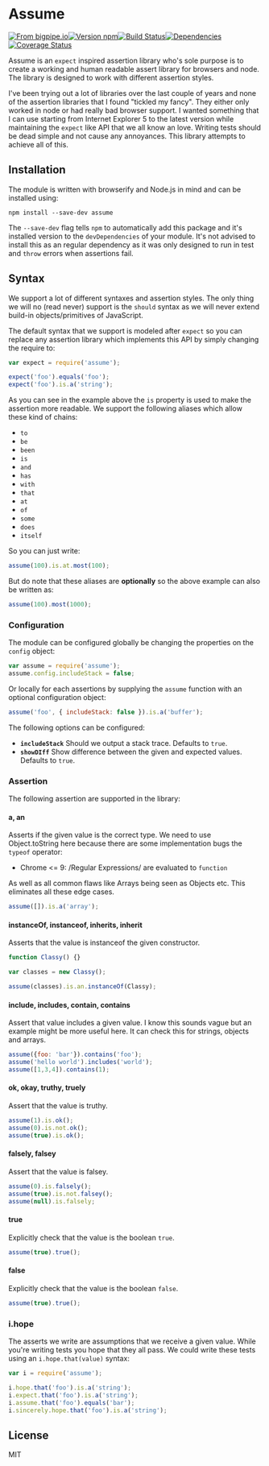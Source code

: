 # Assume

[![From bigpipe.io][from]](http://bigpipe.io)[![Version npm][version]](http://browsenpm.org/package/assume)[![Build Status][build]](https://travis-ci.org/bigpipe/assume)[![Dependencies][david]](https://david-dm.org/bigpipe/assume)[![Coverage Status][cover]](https://coveralls.io/r/bigpipe/assume?branch=master)

[from]: https://img.shields.io/badge/from-bigpipe.io-9d8dff.svg?style=flat-square
[version]: http://img.shields.io/npm/v/assume.svg?style=flat-square
[build]: http://img.shields.io/travis/bigpipe/assume/master.svg?style=flat-square
[david]: https://img.shields.io/david/bigpipe/assume.svg?style=flat-square
[cover]: http://img.shields.io/coveralls/bigpipe/assume/master.svg?style=flat-square

Assume is an `expect` inspired assertion library who's sole purpose is to create
a working and human readable assert library for browsers and node. The library
is designed to work with different assertion styles.

I've been trying out a lot of libraries over the last couple of years and none
of the assertion libraries that I found "tickled my fancy". They either only
worked in node or had really bad browser support. I wanted something that I can
use starting from Internet Explorer 5 to the latest version while maintaining
the `expect` like API that we all know an love. Writing tests should be dead
simple and not cause any annoyances. This library attempts to achieve all of
this.

## Installation

The module is written with browserify and Node.js in mind and can be installed
using:

```
npm install --save-dev assume
```

The `--save-dev` flag tells `npm` to automatically add this package and it's
installed version to the `devDependencies` of your module. It's not advised to
install this as an regular dependency as it was only designed to run in test and
`throw` errors when assertions fail.

## Syntax

We support a lot of different syntaxes and assertion styles. The only thing we
will no (read never) support is the `should` syntax as we will never extend
build-in objects/primitives of JavaScript.

The default syntax that we support is modeled after `expect` so you can replace
any assertion library which implements this API by simply changing the require
to:

```js
var expect = require('assume');

expect('foo').equals('foo');
expect('foo').is.a('string');
```

As you can see in the example above the `is` property is used to make the
assertion more readable. We support the following aliases which allow these kind
of chains:

- `to`
- `be`
- `been`
- `is`
- `and`
- `has`
- `with`
- `that`
- `at`
- `of`
- `some`
- `does`
- `itself`

So you can just write:

```js
assume(100).is.at.most(100);
```

But do note that these aliases are **optionally** so the above example can also
be written as:

```js
assume(100).most(1000);
```

### Configuration

The module can be configured globally be changing the properties on the `config`
object:

```js
var assume = require('assume');
assume.config.includeStack = false;
```

Or locally for each assertions by supplying the `assume` function with an
optional configuration object:

```js
assume('foo', { includeStack: false }).is.a('buffer');
```

The following options can be configured:

- **`includeStack`** Should we output a stack trace. Defaults to `true`.
- **`showDIff`** Show difference between the given and expected values. Defaults
  to `true`.

### Assertion

The following assertion are supported in the library:

#### a, an
 
Asserts if the given value is the correct type. We need to use Object.toString
here because there are some implementation bugs the `typeof` operator:

- Chrome <= 9: /Regular Expressions/ are evaluated to `function`

As well as all common flaws like Arrays being seen as Objects etc. This
eliminates all these edge cases.

```js
assume([]).is.a('array');
```

#### instanceOf, instanceof, inherits, inherit

Asserts that the value is instanceof the given constructor.

```js
function Classy() {}

var classes = new Classy();

assume(classes).is.an.instanceOf(Classy);
```

#### include, includes, contain, contains

Assert that value includes a given value. I know this sounds vague but an
example might be more useful here. It can check this for strings, objects and
arrays.

```js
assume({foo: 'bar'}).contains('foo');
assume('hello world').includes('world');
assume([1,3,4]).contains(1);
```

#### ok, okay, truthy, truely

Assert that the value is truthy.

```js
assume(1).is.ok();
assume(0).is.not.ok();
assume(true).is.ok();
```

#### falsely, falsey

Assert that the value is falsey.

```js
assume(0).is.falsely();
assume(true).is.not.falsey();
assume(null).is.falsely;
```

#### true

Explicitly check that the value is the boolean `true`.

```js
assume(true).true();
```

#### false

Explicitly check that the value is the boolean `false`.

```js
assume(true).true();
```

### i.hope

The asserts we write are assumptions that we receive a given value. While you're
writing tests you hope that they all pass. We could write these tests using an
`i.hope.that(value)` syntax:

```js
var i = require('assume');

i.hope.that('foo').is.a('string');
i.expect.that('foo').is.a('string');
i.assume.that('foo').equals('bar');
i.sincerely.hope.that('foo').is.a('string');
```

## License

MIT
